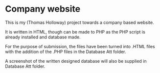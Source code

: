 
# Company website

This is my (Thomas Holloway) project towards a company based website.

It is written in HTML, though can be made to PHP as the PHP script is already installed and database made.

For the purpose of submission, the files have been turned into .HTML files with the addition of the .PHP files in the Database Att folder.

A screenshot of the written designed database will also be supplied in Database Att folder.


